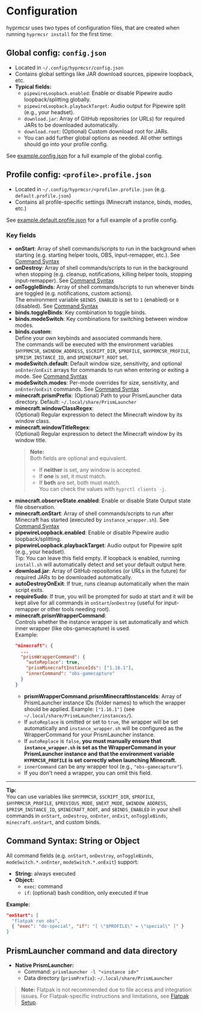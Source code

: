 # Configuration

hyprmcsr uses two types of configuration files, that are created when running `hyprmcsr install` for the first time:

## Global config: `config.json`

- Located in `~/.config/hyprmcsr/config.json`
- Contains global settings like JAR download sources, pipewire loopback, etc.
- **Typical fields:**
  - `pipewireLoopback.enabled`: Enable or disable Pipewire audio loopback/splitting globally.
  - `pipewireLoopback.playbackTarget`: Audio output for Pipewire split (e.g., your headset).
  - `download.jar`: Array of GitHub repositories (or URLs) for required JARs to be downloaded automatically.
  - `download.root`: (Optional) Custom download root for JARs.
  - You can add further global options as needed. All other settings should go into your profile config.

See [example.config.json](../example.config.json) for a full example of the global config.

## Profile config: `<profile>.profile.json`

- Located in `~/.config/hyprmcsr/<profile>.profile.json` (e.g. `default.profile.json`)
- Contains all profile-specific settings (Minecraft instance, binds, modes, etc.)

See [example.default.profile.json](../example.default.profile.json) for a full example of a profile config.

### Key fields

- **onStart**: Array of shell commands/scripts to run in the background when starting (e.g. starting helper tools, OBS, input-remapper, etc.). See [Command Syntax](#command-syntax-string-or-object)
- **onDestroy**: Array of shell commands/scripts to run in the background when stopping (e.g. cleanup, notifications, killing helper tools, stopping input-remapper). See [Command Syntax](#command-syntax-string-or-object)
- **onToggleBinds**: Array of shell commands/scripts to run whenever binds are toggled (e.g. notifications, custom actions).  
  The environment variable `$BINDS_ENABLED` is set to `1` (enabled) or `0` (disabled). See [Command Syntax](#command-syntax-string-or-object)
- **binds.toggleBinds**: Key combination to toggle binds.
- **binds.modeSwitch**: Key combinations for switching between window modes.
- **binds.custom**:  
  Define your own keybinds and associated commands here.  
  The commands will be executed with the environment variables `$HYPRMCSR`, `$WINDOW_ADDRESS`, `$SCRIPT_DIR`, `$PROFILE`, `$HYPRMCSR_PROFILE`, `$PRISM_INSTANCE_ID`, and `$MINECRAFT_ROOT` set. 
- **modeSwitch.default**: Default window size, sensitivity, and optional `onEnter`/`onExit` arrays for commands to run when entering or exiting a mode. See [Command Syntax](#command-syntax-string-or-object)
- **modeSwitch.modes**: Per-mode overrides for size, sensitivity, and `onEnter`/`onExit` commands. See [Command Syntax](#command-syntax-string-or-object)
- **minecraft.prismPrefix**: (Optional) Path to your PrismLauncher data directory. Default: `~/.local/share/PrismLauncher`
- **minecraft.windowClassRegex**:  
  (Optional) Regular expression to detect the Minecraft window by its window class.
- **minecraft.windowTitleRegex**:  
  (Optional) Regular expression to detect the Minecraft window by its window title.
  > **Note:**  
  > Both fields are optional and equivalent.
  >
  > - If **neither** is set, any window is accepted.
  > - If **one** is set, it must match.
  > - If **both** are set, both must match.  
  >   You can check the values with `hyprctl clients -j`.
- **minecraft.observeState.enabled**: Enable or disable State Output state file observation.
- **minecraft.onStart**: Array of shell commands/scripts to run after Minecraft has started (executed by `instance_wrapper.sh`). See [Command Syntax](#command-syntax-string-or-object)
- **pipewireLoopback.enabled**: Enable or disable Pipewire audio loopback/splitting.
- **pipewireLoopback.playbackTarget**: Audio output for Pipewire split (e.g., your headset).  
  Tip: You can leave this field empty. If loopback is enabled, running `install.sh` will automatically detect and set your default output here.
- **download.jar**: Array of GitHub repositories (or URLs in the future) for required JARs to be downloaded automatically.
- **autoDestroyOnExit**: If true, runs cleanup automatically when the main script exits.
- **requireSudo**: If true, you will be prompted for sudo at start and it will be kept alive for all commands in `onStart`/`onDestroy` (useful for input-remapper or other tools needing root).
- **minecraft.prismWrapperCommand**:  
  Controls whether the instance wrapper is set automatically and which inner wrapper (like obs-gamecapture) is used.  
  Example:
  ```json
  "minecraft": {
    ...
    "prismWrapperCommand": {
      "autoReplace": true,
      "prismMinecraftInstanceIds": ["1.16.1"],
      "innerCommand": "obs-gamecapture"
    }
  }
  ```
  - **prismWrapperCommand.prismMinecraftInstanceIds**: Array of PrismLauncher instance IDs (folder names) to which the wrapper should be applied. Example: `["1.16.1"]` (see `~/.local/share/PrismLauncher/instances/`).
  - If `autoReplace` is omitted or set to `true`, the wrapper will be set automatically and `instance_wrapper.sh` will be configured as the WrapperCommand for your PrismLauncher instance.
  - If `autoReplace` is `false`, **you must manually ensure that `instance_wrapper.sh` is set as the WrapperCommand in your PrismLauncher instance and that the environment variable `HYPRMCSR_PROFILE` is set correctly when launching Minecraft.**
  - `innerCommand` can be any wrapper tool (e.g., `"obs-gamecapture"`).
  - If you don't need a wrapper, you can omit this field.

---

**Tip:**  
You can use variables like `$HYPRMCSR`, `$SCRIPT_DIR`, `$PROFILE`, `$HYPRMCSR_PROFILE`, `$PREVIOUS_MODE`, `$NEXT_MODE`, `$WINDOW_ADDRESS`, `$PRISM_INSTANCE_ID`, `$MINECRAFT_ROOT`, and `$BINDS_ENABLED` in your shell commands in `onStart`, `onDestroy`, `onEnter`, `onExit`, `onToggleBinds`, `minecraft.onStart`, and custom binds.

## Command Syntax: String or Object

All command fields (e.g. `onStart`, `onDestroy`, `onToggleBinds`, `modeSwitch.*.onEnter`, `modeSwitch.*.onExit`) support:

- **String:** always executed
- **Object:**
  - `exec`: command
  - `if`: (optional) bash condition, only executed if true

**Example:**
```json
"onStart": [
  "flatpak run obs",
  { "exec": "do-special", "if": "[ \"$PROFILE\" = \"special\" ]" }
]
```

## PrismLauncher command and data directory

- **Native PrismLauncher:**
  - Command: `prismlauncher -l "<instance id>"`
  - Data directory (`prismPrefix`): `~/.local/share/PrismLauncher`

> **Note:**
> Flatpak is not recommended due to file access and integration issues. For Flatpak-specific instructions and limitations, see [Flatpak Setup](./030-flatpak.md).
